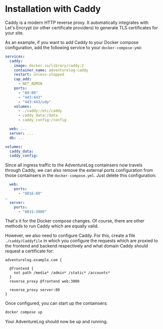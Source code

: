 # Installation with Caddy

Caddy is a modern HTTP reverse proxy. It automatically integrates with Let's Encrypt (or other certificate providers) to generate TLS certificates for your site.

As an example, if you want to add Caddy to your Docker compose configuration, add the following service to your `docker-compose-ymö`:

```yaml
services:
  caddy:
    image: docker.io/library/caddy:2
    container_name: adventurelog-caddy
    restart: unless-stopped
    cap_add:
      - NET_ADMIN
    ports:
      - "80:80"
      - "443:443"
      - "443:443/udp"
    volumes:
      - ./caddy:/etc/caddy
      - caddy_data:/data
      - caddy_config:/config

  web: ...
  server: ...
  db: ...

volumes:
  caddy_data:
  caddy_config:
```

Since all ingress traffic to the AdventureLog containsers now travels through Caddy, we can also remove the external ports configuration from those containsers in the `docker-compose.yml`. Just delete this configuration:

```yaml
  web:
    ports:
      - "8016:80"
…
  server:
    ports:
      - "8015:3000"
```

That's it for the Docker compose changes. Of course, there are other methods to run Caddy which are equally valid.

However, we also need to configure Caddy. For this, create a file `./caddy/Caddyfile` in which you configure the requests which are proxied to the frontend and backend respectively and what domain Caddy should request a certificate for:

```
adventurelog.example.com {

  @frontend {
    not path /media* /admin* /static* /accounts*
  }
  reverse_proxy @frontend web:3000

  reverse_proxy server:80
}
```

Once configured, you can start up the containsers:

```bash
docker compose up
```

Your AdventureLog should now be up and running.
